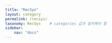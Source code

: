 ```yaml
---
title: "RecSys"
layout: category
permalink: /recsys/
taxonomy: RecSys    # categories 값과 일치해야 함
sidebar:
    nav: "docs"
---
```

